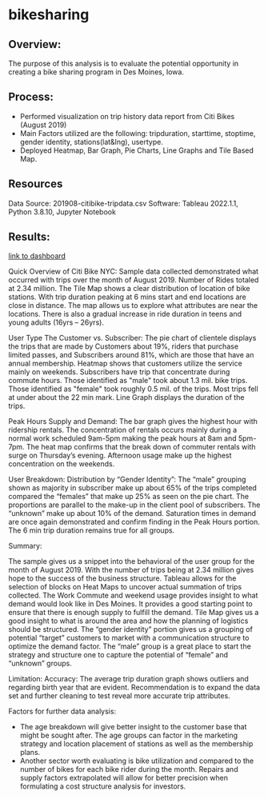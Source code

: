 # bikesharing

## Overview:
The purpose of this analysis is to evaluate the potential opportunity in creating a bike sharing program in Des Moines, Iowa.
  
## Process:
- Performed visualization on trip history data report from Citi Bikes (August 2019)
- Main Factors utilized are the following: tripduration, starttime, stoptime, gender identity, stations(lat&lng), usertype.
- Deployed Heatmap, Bar Graph, Pie Charts, Line Graphs and Tile Based Map.

## Resources
Data Source: 201908-citibike-tripdata.csv
Software: Tableau 2022.1.1, Python 3.8.10, Jupyter Notebook

## Results:
[link to dashboard]("https://public.tableau.com/app/profile/elissa.cheung.cheung/viz/citiBike_share_complete/BikeShareProgram?publish=yes")

Quick Overview of Citi Bike NYC:
Sample data collected demonstrated what occurred with trips over the month of August 2019. Number of Rides totaled at 2.34 million. The Tile Map shows a clear distribution of location of bike stations. With trip duration peaking at 6 mins start and end locations are close in distance. The map allows us to explore what attributes are near the locations. There is also a gradual increase in ride duration in teens and young adults (16yrs – 26yrs).

User Type
The Customer vs. Subscriber:
The pie chart of clientele displays the trips that are made by Customers about 19%, riders that purchase limited passes, and Subscribers around 81%, which are those that have an annual membership. Heatmap shows that customers utilize the service mainly on weekends. Subscribers have trip that concentrate during commute hours. Those identified as "male" took about 1.3 mil. bike trips. Those identified as "female" took roughly 0.5 mil. of the trips. Most trips fell at under about the 22 min mark. Line Graph displays the duration of the trips. 


Peak Hours
Supply and Demand:
The bar graph gives the highest hour with ridership rentals. The concentration of rentals occurs mainly during a normal work scheduled 9am-5pm making the peak hours at 8am and 5pm-7pm. The heat map confirms that the break down of commuter rentals with surge on Thursday’s evening. Afternoon usage make up the highest concentration on the weekends.

User Breakdown:
Distribution by “Gender Identity”:
The “male” grouping shown as majority in subscriber make up about 65% of the trips completed compared the “females” that make up 25% as seen on the pie chart. The proportions are parallel to the make-up in the client pool of subscribers. The “unknown” make up about 10% of the demand. Saturation times in demand are once again demonstrated and confirm finding in the Peak Hours portion. The 6 min trip duration remains true for all groups. 

Summary:

The sample gives us a snippet into the behavioral of the user group for the month of August 2019. With the number of trips being at 2.34 million gives hope to the success of the business structure. Tableau allows for the selection of blocks on Heat Maps to uncover actual summation of trips collected. The Work Commute and weekend usage provides insight to what demand would look like in Des Moines. It provides a good starting point to ensure that there is enough supply to fulfill the demand.  Tile Map gives us a good insight to what is around the area and how the planning of logistics should be structured. The “gender identity” portion gives us a grouping of potential “target” customers to market with a communication structure to optimize the demand factor. The “male” group is a great place to start the strategy and structure one to capture the potential of “female” and “unknown” groups. 

Limitation:
Accuracy: 
The average trip duration graph shows outliers and regarding birth year that are evident. Recommendation is to expand the data set and further cleaning to test reveal more accurate trip attributes. 

Factors for further data analysis:
- The age breakdown will give better insight to the customer base that might be sought after. The age groups can factor in the marketing strategy and location placement of stations as well as the membership plans.
- Another sector worth evaluating is bike utilization and compared to the number of bikes for each bike rider during the month. Repairs and supply factors extrapolated will allow for better precision when formulating a cost structure analysis for investors.

